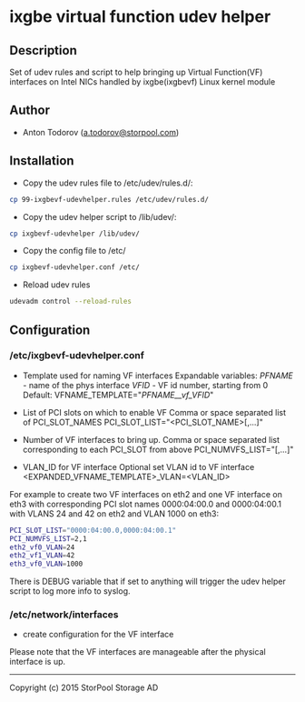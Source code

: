 # ixgbe virtual function udev helper

## Description

Set of udev rules and script to help bringing up Virtual Function(VF) interfaces on Intel NICs handled by ixgbe(ixgbevf) Linux kernel module

## Author

* Anton Todorov (a.todorov@storpool.com)

## Installation

* Copy the udev rules file to /etc/udev/rules.d/:
```bash
cp 99-ixgbevf-udevhelper.rules /etc/udev/rules.d/
```
* Copy the udev helper script to /lib/udev/:
```bash
cp ixgbevf-udevhelper /lib/udev/
```
* Copy the config file to /etc/
```bash
cp ixgbevf-udevhelper.conf /etc/
```
* Reload udev rules
```bash
udevadm control --reload-rules
```

## Configuration

### /etc/ixgbevf-udevhelper.conf

* Template used for naming VF interfaces
Expandable variables:
  _PFNAME_ - name of the phys interface
  _VFID_ - VF id number, starting from 0
Default: VFNAME_TEMPLATE="_PFNAME__vf_VFID_"

* List of PCI slots on which to enable VF
Comma or space separated list of PCI_SLOT_NAMES
PCI_SLOT_LIST="<PCI_SLOT_NAME>[,...]"

* Number of VF interfaces to bring up.
Comma or space separated list corresponding to each PCI_SLOT from above
PCI_NUMVFS_LIST="<number>[,...]"

* VLAN_ID for VF interface
Optional set VLAN id to VF interface
<EXPANDED_VFNAME_TEMPLATE>_VLAN=<VLAN_ID>

For example to create two VF interfaces on eth2 and one VF interface on eth3 with corresponding PCI slot names 0000:04:00.0 and 0000:04:00.1 with VLANS 24 and 42 on eth2 and VLAN 1000 on eth3:
```bash
PCI_SLOT_LIST="0000:04:00.0,0000:04:00.1"
PCI_NUMVFS_LIST=2,1
eth2_vf0_VLAN=24
eth2_vf1_VLAN=42
eth3_vf0_VLAN=1000
```

There is DEBUG variable that if set to anything will trigger the udev helper script to log more info to syslog.


### /etc/network/interfaces
* create configuration for the VF interface

Please note that the VF interfaces are manageable after the physical interface is up.

---
Copyright (c) 2015 StorPool Storage AD
